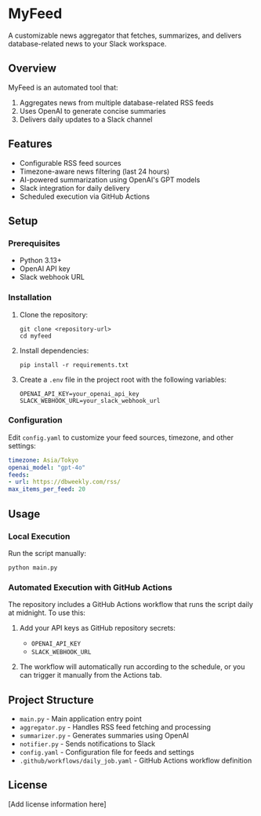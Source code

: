 # MyFeed

A customizable news aggregator that fetches, summarizes, and delivers database-related news to your Slack workspace.

## Overview

MyFeed is an automated tool that:
1. Aggregates news from multiple database-related RSS feeds
2. Uses OpenAI to generate concise summaries
3. Delivers daily updates to a Slack channel

## Features

- Configurable RSS feed sources
- Timezone-aware news filtering (last 24 hours)
- AI-powered summarization using OpenAI's GPT models
- Slack integration for daily delivery
- Scheduled execution via GitHub Actions

## Setup

### Prerequisites

- Python 3.13+
- OpenAI API key
- Slack webhook URL

### Installation

1. Clone the repository:
   ```
   git clone <repository-url>
   cd myfeed
   ```

2. Install dependencies:
   ```
   pip install -r requirements.txt
   ```

3. Create a `.env` file in the project root with the following variables:
   ```
   OPENAI_API_KEY=your_openai_api_key
   SLACK_WEBHOOK_URL=your_slack_webhook_url
   ```

### Configuration

Edit `config.yaml` to customize your feed sources, timezone, and other settings:

```yaml
timezone: Asia/Tokyo
openai_model: "gpt-4o"
feeds:
- url: https://dbweekly.com/rss/
max_items_per_feed: 20
```

## Usage

### Local Execution

Run the script manually:

```
python main.py
```

### Automated Execution with GitHub Actions

The repository includes a GitHub Actions workflow that runs the script daily at midnight. To use this:

1. Add your API keys as GitHub repository secrets:
   - `OPENAI_API_KEY`
   - `SLACK_WEBHOOK_URL`

2. The workflow will automatically run according to the schedule, or you can trigger it manually from the Actions tab.

## Project Structure

- `main.py` - Main application entry point
- `aggregator.py` - Handles RSS feed fetching and processing
- `summarizer.py` - Generates summaries using OpenAI
- `notifier.py` - Sends notifications to Slack
- `config.yaml` - Configuration file for feeds and settings
- `.github/workflows/daily_job.yaml` - GitHub Actions workflow definition

## License

[Add license information here]
